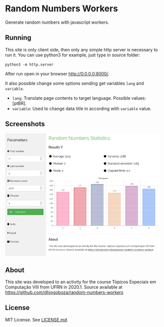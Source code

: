 # Random Numbers Workers
Generate random numbers with javascript workers.

## Running
This site is only client side, then only any simple http server is necessary to run it. You can use python3 for example, just type in source folder:
```
python3 -m http.server
```

After run open in your browser http://0.0.0.0:8000/.

It also possible change some options sending get variables  `lang` and `variable`.

* `lang`: Translate page contents to target language. Possible values: [ptBR].
* `variable`: Used to change data title in according with `variable` value.

## Screenshots
![Variable Y screenshot](/screenshots/variable_y.png?raw=true "Variable Y")

## About
This site was developed to an activity for the course Tópicos Especiais em Computação VIII from UFRN in 2020.1. Source available at https://github.com/dhiogoboza/random-numbers-workers

## License

MIT License. See [LICENSE.md](LICENSE).
